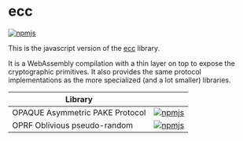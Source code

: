 # ecc

[![npmjs](https://img.shields.io/npm/v/@aldenml/ecc?label=npmjs)](https://www.npmjs.com/package/@aldenml/ecc)

This is the javascript version of the [ecc](https://github.com/aldenml/ecc) library.

It is a WebAssembly compilation with a thin layer on
top to expose the cryptographic primitives. It also provides
the same protocol implementations as the more specialized
(and a lot smaller) libraries.

| Library |   |
|---|---|
| OPAQUE Asymmetric PAKE Protocol | [![npmjs](https://img.shields.io/npm/v/@aldenml/opaque?label=npmjs)](https://www.npmjs.com/package/@aldenml/opaque) |
| OPRF Oblivious pseudo-random | [![npmjs](https://img.shields.io/npm/v/@aldenml/oprf?label=npmjs)](https://www.npmjs.com/package/@aldenml/oprf) |

